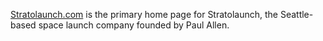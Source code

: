 [Stratolaunch.com](https://www.stratolaunch.com/) is the primary home page for Stratolaunch, the Seattle-based space launch company founded by Paul Allen.
